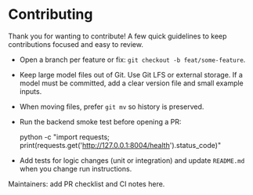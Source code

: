 # Contributing

Thank you for wanting to contribute! A few quick guidelines to keep contributions focused and easy to review.

- Open a branch per feature or fix: `git checkout -b feat/some-feature`.
- Keep large model files out of Git. Use Git LFS or external storage. If a model must be committed, add a clear version file and small example inputs.
- When moving files, prefer `git mv` so history is preserved.
- Run the backend smoke test before opening a PR:

  python -c "import requests; print(requests.get('<http://127.0.0.1:8004/health>').status_code)"

- Add tests for logic changes (unit or integration) and update `README.md` when you change run instructions.

Maintainers: add PR checklist and CI notes here.

